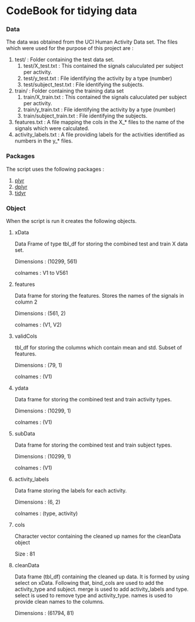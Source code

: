 # CodeBook for tidying data

### Data 
The data was obtained from the UCI Human Activity Data set. The files which were used for the purpose of this project are : 

1. test/ : Folder containing the test data set.
	1. test/X_test.txt : This contained the signals caluculated per subject per activity.
	2. test/y_test.txt : File identifying the activity by a type (number)
	3. test/subject_test.txt : File identifying the subjects. 
2. train/ : Folder containing the training data set
	1. train/X_train.txt : This contained the signals caluculated per subject per activity.
	2. train/y_train.txt : File identifying the activity by a type (number)
	3. train/subject_train.txt : File identifying the subjects. 
3. features.txt : A file mapping the cols in the X_* files to the name of the signals which were calculated. 
4. activity_labels.txt : A file providing labels for the activities identified as numbers in the  y_* files. 


### Packages 
The script uses the following packages : 

1. [plyr](http://cran.r-project.org/web/packages/plyr/index.html)
2. [dplyr](http://cran.r-project.org/web/packages/dplyr/index.html)
3. [tidyr](http://cran.r-project.org/web/packages/tidyr/index.html)


### Object 
When the script is run it creates the following objects.

1. xData

	Data Frame of type tbl_df for storing the combined test and train  X data set.
	
	Dimensions : (10299, 561)
	
	colnames : V1 to V561
	
2. features

	Data frame for storing the features. Stores the names of the signals in column 2
	
	Dimensions : (561, 2)
	
	colnames : (V1, V2)
	
3. validCols

	tbl_df for storing the columns which contain mean and std. Subset of features. 
	
	Dimensions : (79, 1)
	
	colnames : (V1)
	
4. ydata 

	Data frame for storing the combined test and train activity types.
	
	Dimensions : (10299, 1)
	
	colnames : (V1)
	
5. subData 

	Data frame for storing the combined test and train subject types.
	
	Dimensions : (10299, 1)
	
	colnames : (V1)
	
	
6. activity_labels
	
	Data frame storing the labels for each activity. 
	
	Dimensions : (6, 2)
	
	colnames : (type, activity)
	
7. cols

	Character vector containing the cleaned up names for the cleanData object
	
	Size : 81
	
8. cleanData 
	
	Data frame (tbl_df) containing the cleaned up data. It is formed by using select on xData. 
	Following that, bind_cols are used to add the activity_type and subject. 
	merge is used to add activity_labels and type. 
	select is used to remove type and activity_type.
	names is used to provide clean names to the columns. 
	
	Dimensions : (61794, 81)





	